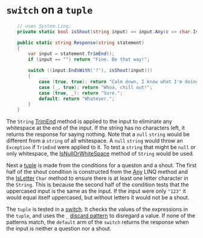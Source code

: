 # `switch` on a `tuple`

```csharp
    // uses System.Linq;
    private static bool isShout(string input) => input.Any(c => char.IsLetter(c)) && input.ToUpper() == input;

    public static string Response(string statement)
    {
        var input = statement.TrimEnd();
        if (input == "") return "Fine. Be that way!";

        switch ((input.EndsWith('?'), isShout(input)))
        {
            case (true, true): return "Calm down, I know what I'm doing!";
            case (_, true): return "Whoa, chill out!";
            case (true, _): return "Sure.";
            default: return "Whatever.";
        }
    }
```

The `String` [TrimEnd][trimend] method is applied to the input to eliminate any whitespace at the end of the input.
If the string has no characters left, it returns the response for saying nothing.
Note that a `null` `string` would be different from a `string` of all whitespace.
A `null` `string` would throw an `Exception` if `TrimEnd` were applied to it.
To test a `string` that might be `null` or only whitespace, the [IsNullOrWhiteSpace][isnullorwhitespace] method of `String` would be used.

Next a [tuple][tuple] is made from the conditions for a queston and a shout.
The first half of the shout condition is constructed from the [Any][any] LINQ method and the [IsLetter][isletter] `Char` method to ensure there is at least one letter character in the `String`.
This is because the second half of the condition tests that the uppercased input is the same as the input.
If the input were only `"123"` it would equal itself uppercased, but without letters it would not be a shout.

The `tuple` is tested in a [switch][switch].
It checks the values of the expressions in the `tuple`, and uses the `_` [discard pattern][discardpattern] to disregard a value.
If none of the patterns match, the `default` arm of the `switch` returns the response when the input is neither a question nor a shout.
 

[trimend]: https://learn.microsoft.com/en-us/dotnet/api/system.string.trimend?view=net-7.0
[isnullorwhitespace]: https://learn.microsoft.com/en-us/dotnet/api/system.string.isnullorwhitespace?view=net-7.0
[tuple]: https://learn.microsoft.com/en-us/dotnet/csharp/language-reference/builtin-types/value-tuples
[any]: https://learn.microsoft.com/en-us/dotnet/api/system.linq.enumerable.any?view=net-7.0
[isletter]: https://learn.microsoft.com/en-us/dotnet/api/system.char.isletter?view=net-6.0
[discardpattern]: https://learn.microsoft.com/en-us/dotnet/csharp/language-reference/operators/patterns#discard-pattern
[switch]: https://learn.microsoft.com/en-us/dotnet/csharp/language-reference/statements/selection-statements#the-switch-statement
